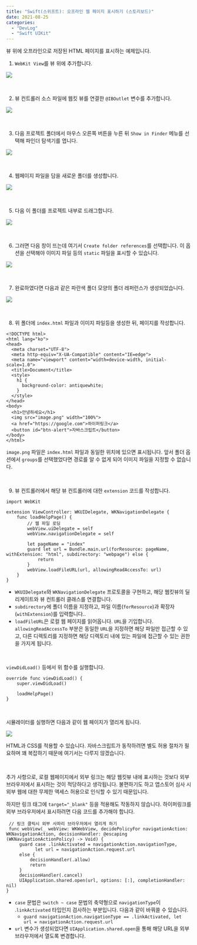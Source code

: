```yaml
---
title: "Swift(스위프트): 오프라인 웹 페이지 표시하기 (스토리보드)"
date: 2021-08-25
categories: 
  - "DevLog"
  - "Swift UIKit"
---
```


뷰 위에 오프라인으로 저장된 HTML 페이지를 표시하는 예제입니다.

1) `WebKit View`를 뷰 위에 추가합니다.

![](./assets/img/wp-content/uploads/2021/08/스크린샷-2021-08-26-오전-12.31.36.jpg)

 

2) 뷰 컨트롤러 소스 파일에 웹킷 뷰를 연결한 `@IBOutlet` 변수를 추가합니다.

![](./assets/img/wp-content/uploads/2021/08/스크린샷-2021-08-26-오전-12.35.30.jpg)

 

3) 다음 프로젝트 폴더에서 마우스 오른쪽 버튼을 누른 뒤 `Show in Finder` 메뉴를 선택해 파인더 탐색기를 엽니다.

![](./assets/img/wp-content/uploads/2021/08/스크린샷-2021-08-26-오전-12.37.06.jpg)

 

4) 웹페이지 파일을 담을 새로운 폴더를 생성합니다.

![](./assets/img/wp-content/uploads/2021/08/스크린샷-2021-08-26-오전-12.37.43.jpg)

 

5) 다음 이 폴더를 프로젝트 내부로 드래그합니다.

![](./assets/img/wp-content/uploads/2021/08/스크린샷-2021-08-26-오전-12.38.30.jpg)

 

6) 그러면 다음 창이 뜨는데 여기서 `Create folder references`를 선택합니다. 이 옵션을 선택해야 이미지 파일 등의 `static` 파일을 표시할 수 있습니다.

![](./assets/img/wp-content/uploads/2021/08/스크린샷-2021-08-26-오전-12.39.03.jpg)

 

7) 완료하였다면 다음과 같은 파란색 폴더 모양의 폴더 레퍼런스가 생성되었습니다.

![](./assets/img/wp-content/uploads/2021/08/스크린샷-2021-08-26-오전-12.39.30.jpg)

 

8) 위 폴더에 `index.html` 파일과 이미지 파일등을 생성한 뒤, 페이지를 작성합니다.

```
<!DOCTYPE html>
<html lang="ko">
<head>
  <meta charset="UTF-8">
  <meta http-equiv="X-UA-Compatible" content="IE=edge">
  <meta name="viewport" content="width=device-width, initial-scale=1.0">
  <title>Document</title>
  <style>
    h1 {
      background-color: antiquewhite;
    }
  </style>
</head>
<body>
  <h1>안녕하세요</h1>
  <img src="image.png" width="100%">
  <a href="https://google.com">하이퍼링크</a>
  <button id="btn-alert">자바스크립트</button>
</body>
</html>

```

`image.png` 파일은 `index.html` 파일과 동일한 위치에 있으면 표시됩니다. 앞서 폴더 옵션에서 `groups`를 선택했었다면 경로를 알 수 없게 되어 이미지 파일을 지정할 수 없습니다.

 

9) 뷰 컨트롤러에서 해당 뷰 컨트롤러에 대한 `extension` 코드를 작성합니다.

```
import WebKit
```

```
extension ViewController: WKUIDelegate, WKNavigationDelegate {
    func loadHelpPage() {
        // 웹 파일 로딩
        webView.uiDelegate = self
        webView.navigationDelegate = self

        let pageName = "index"
        guard let url = Bundle.main.url(forResource: pageName, withExtension: "html", subdirectory: "webpage") else {
            return
        }
        webView.loadFileURL(url, allowingReadAccessTo: url)
    }
}

```

- `WKUIDelegate`와 `WKNavigationDelegate` 프로토콜을 구현하고, 해당 웹킷뷰의 딜리게이트와 뷰 컨트롤러 클래스를 연결합니다.
- `subdirectory`에 폴더 이름을 지정하고, 파일 이름(`forResource`)과 확장자(`withExtension`)를 입력합니다..
- `loadFileURL`은 로컬 웹 페이지를 읽어옵니다. `URL`을 기입합니다. `allowingReadAccessTo` 부분은 동일한 `URL`을 지정하면 해당 파일만 접근할 수 있고, 다른 디렉토리를 지정하면 해당 디렉토리 내에 있는 파일에 접근할 수 있는 권한을 가지게 됩니다.

 

`viewDidLoad()` 등에서 위 함수를 실행합니다.

```
override func viewDidLoad() {
    super.viewDidLoad()

    loadHelpPage()
}
```

 

시뮬레이터를 실행하면 다음과 같이 웹 페이지가 열리게 됩니다.

![](./assets/img/wp-content/uploads/2021/08/스크린샷-2021-08-26-오전-1.05.07.jpg)

HTML과 CSS를 적용할 수 있습니다. 자바스크립트가 동작하려면 별도 허용 절차가 필요하며 꽤 복잡하기 때문에 여기서는 다루지 않겠습니다.

 

추가 사항으로, 로컬 웹페이지에서 외부 링크는 해당 웹킷뷰 내에 표시하는 것보다 외부 브라우저에서 표시하는 것이 적당하다고 생각됩니다. 불편하기도 하고 앱스토어 심사 시 외부 웹에 대한 무제한 액세스 허용으로 인식할 수 있기 때문입니다.

하지만 링크 태그에 `target="_blank"` 등을 적용해도 작동하지 않습니다. 하이퍼링크를 외부 브라우저에서 표시하려면 다음 코드를 추가해야 합니다.

```
 // 링크 클릭시 외부 사파리 브라우저에서 열리게 하기
 func webView(_ webView: WKWebView, decidePolicyFor navigationAction: WKNavigationAction, decisionHandler: @escaping (WKNavigationActionPolicy) -> Void) {
     guard case .linkActivated = navigationAction.navigationType,
           let url = navigationAction.request.url
     else {
         decisionHandler(.allow)
         return
     }
     decisionHandler(.cancel)
     UIApplication.shared.open(url, options: [:], completionHandler: nil)
}
```

- `case` 문법은 `switch ~ case` 문법의 축약형으로 `navigationType`이 .`linkActivated` 타입인지 검사하는 부분입니다. 다음과 같이 바꿔쓸 수 있습니다.
    - `guard navigationAction.navigationType == .linkActivated, let url = navigationAction.request.url`
- `url` 변수가 생성되었다면 `UIApplication.shared.open`을 통해 해당 URL을 외부 브라우저에서 열도록 변경합니다.
